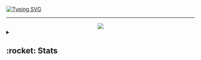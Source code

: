 [![Typing SVG](https://readme-typing-svg.herokuapp.com?font=Prosto+One&pause=1000&color=A27DC5&center=true&width=435&lines=I'm+Ryo+software+developer+👾)](https://git.io/typing-svg)
<hr/>
<div align="center">
  <img src="https://skillicons.dev/icons?i=ts,js,nodejs,py,docker,git,html,css&theme=dark" align="center" />
</div>

<details>
<summary><h2>:rocket: Stats</h2></summary>
<div align="center" width="100%">
   <a href="https://github.com/ryuux/github-readme-activity-graph"><img src="https://github-readme-activity-graph.cyclic.app/graph/?username=ryuux&bg_color=1F222E&color=F8D866&line=F85D7F&point=FFFFFF&hide_border=true" /></a>
  
  ![](https://komarev.com/ghpvc/?username=ryuux&color=e1bdff)

</div>
</details>